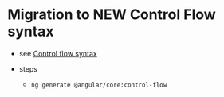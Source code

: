 # Migration to NEW Control Flow syntax

* see [Control flow syntax](../../guide/templates/control-flow)

* steps
  * `ng generate @angular/core:control-flow`
